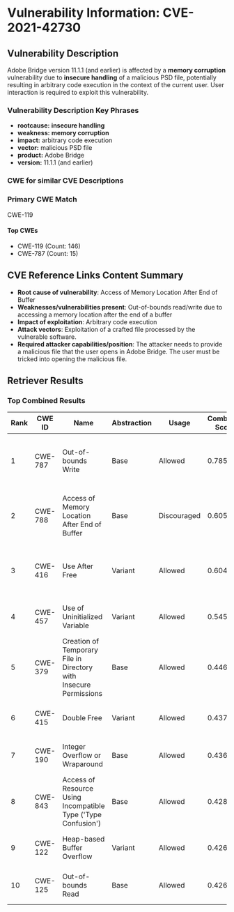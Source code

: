 # Vulnerability Information: CVE-2021-42730

## Vulnerability Description
Adobe Bridge version 11.1.1 (and earlier) is affected by a **memory corruption** vulnerability due to **insecure handling** of a malicious PSD file, potentially resulting in arbitrary code execution in the context of the current user. User interaction is required to exploit this vulnerability.

### Vulnerability Description Key Phrases
- **rootcause:** **insecure handling**
- **weakness:** **memory corruption**
- **impact:** arbitrary code execution
- **vector:** malicious PSD file
- **product:** Adobe Bridge
- **version:** 11.1.1 (and earlier)

### CWE for similar CVE Descriptions
### Primary CWE Match
CWE-119

#### Top CWEs
- CWE-119 (Count: 146)
- CWE-787 (Count: 15)

## CVE Reference Links Content Summary
- **Root cause of vulnerability**: Access of Memory Location After End of Buffer
- **Weaknesses/vulnerabilities present**: Out-of-bounds read/write due to accessing a memory location after the end of a buffer
- **Impact of exploitation**: Arbitrary code execution
- **Attack vectors**: Exploitation of a crafted file processed by the vulnerable software.
- **Required attacker capabilities/position**: The attacker needs to provide a malicious file that the user opens in Adobe Bridge. The user must be tricked into opening the malicious file.

## Retriever Results

### Top Combined Results

| Rank | CWE ID | Name | Abstraction | Usage | Combined Score | Retrievers | Individual Scores |
|------|--------|------|-------------|-------|---------------|------------|-------------------|
| 1 | CWE-787 | Out-of-bounds Write | Base | Allowed | 0.7852 | dense, sparse, graph | dense: 0.517, sparse: 0.463, graph: 0.733 |
| 2 | CWE-788 | Access of Memory Location After End of Buffer | Base | Discouraged | 0.6059 | dense, sparse, graph | dense: 0.543, sparse: 0.598, graph: 0.614 |
| 3 | CWE-416 | Use After Free | Variant | Allowed | 0.6045 | dense, sparse, graph | dense: 0.478, sparse: 0.359, graph: 0.588 |
| 4 | CWE-457 | Use of Uninitialized Variable | Variant | Allowed | 0.5454 | sparse, graph | sparse: 0.413, graph: 0.992 |
| 5 | CWE-379 | Creation of Temporary File in Directory with Insecure Permissions | Base | Allowed | 0.4466 | dense, sparse | dense: 0.463, sparse: 0.376 |
| 6 | CWE-415 | Double Free | Variant | Allowed | 0.4374 | sparse, graph | sparse: 0.344, graph: 0.776 |
| 7 | CWE-190 | Integer Overflow or Wraparound | Base | Allowed | 0.4366 | dense, sparse | dense: 0.461, sparse: 0.360 |
| 8 | CWE-843 | Access of Resource Using Incompatible Type ('Type Confusion') | Base | Allowed | 0.4289 | dense, sparse | dense: 0.461, sparse: 0.346 |
| 9 | CWE-122 | Heap-based Buffer Overflow | Variant | Allowed | 0.4267 | dense, sparse | dense: 0.471, sparse: 0.396 |
| 10 | CWE-125 | Out-of-bounds Read | Base | Allowed | 0.4266 | dense, sparse | dense: 0.457, sparse: 0.346 |

